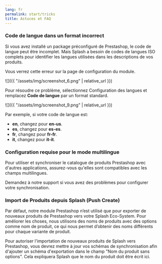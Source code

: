 ```yaml
---
lang: fr
permalink: start/tricks
title: Astuces et FAQ
---
```


### Code de langue dans un format incorrect

Si vous avez installé un package préconfiguré de Prestashop, le code de langue peut être incomplet.
Mais Splash a besoin de codes de langues ISO complets pour identifier les langues utilisées dans les descriptions de vos produits.

Vous verrez cette erreur sur la page de configuration du module.

![]({{ "/assets/img/screenshot_6.png" | relative_url }})

Pour résoudre ce problème, sélectionnez Configuration des langues et remplacez **Code de langue** par un format standard.

![]({{ "/assets/img/screenshot_9.png" | relative_url }})

Par exemple, si votre code de langue est:

- **en**, changez pour **en-us**.  
- **es**, changez pour **es-es**. 
- **fr**, changez pour **fr-fr**. 
- **it**, changez pour **it-it**. 

### Configuration requise pour le mode multilingue

Pour utiliser et synchroniser le catalogue de produits Prestashop avec d'autres applications, assurez-vous qu'elles sont compatibles avec les champs multilingues.

Demandez à notre support si vous avez des problèmes pour configurer votre synchronisation.

### Import de Produits depuis Splash (Push Create)

Par défaut, notre module Prestashop n’est utilisé que pour exporter de nouveaux produits de Prestashop vers votre Splash Eco-System.
Pour améliorer les choses, nous utilisons des noms de produits avec des options comme nom de produit, ce qui nous permet d’obtenir des noms différents pour chaque variante de produit.

Pour autoriser l'importation de nouveaux produits de Splash vers Prestashop, vous devrez mettre à jour vos schémas de synchronisation afin d'ajouter un schéma d'exportation dans le champ "Nom du produit sans options".
Cela expliquera Splash que le nom du produit doit être écrit ici.
